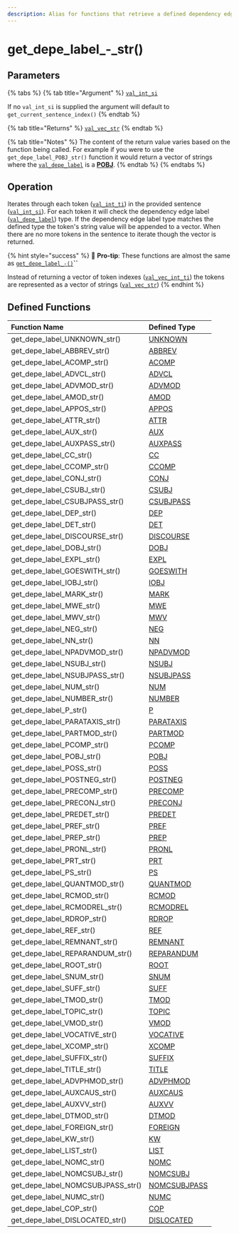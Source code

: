 ```yaml
---
description: Alias for functions that retrieve a defined dependency edge label type
---
```


# get\_depe\_label\_-\_str\(\)

## Parameters

{% tabs %}
{% tab title="Argument" %}
[`val_int_si`](../../../variable-types/val_int_si.md)

If no `val_int_si` is supplied the argument will default to `get_current_sentence_index()`
{% endtab %}

{% tab title="Returns" %}
[`val_vec_str`](../../../variable-types/val_vec_str.md)
{% endtab %}

{% tab title="Notes" %}
The content of the return value varies based on the function being called. For example if you were to use the `get_depe_label_POBJ_str()` function it would return a vector of strings where the [`val_depe_label`](../../../variable-types/val_depe_label.md) is a [**POBJ**](../../../../definitions/dependency-labels/pobj.md).
{% endtab %}
{% endtabs %}

## Operation

Iterates through each token \([`val_int_ti`](https://docs.hyvebrain.com/~/drafts/-LUwZHJukv0KMhgvdvUK/primary/hyvebrain-functions/variable-types/val_int_ti)\) in the provided sentence \([`val_int_si`](https://docs.hyvebrain.com/~/drafts/-LUwZHJukv0KMhgvdvUK/primary/hyvebrain-functions/variable-types/val_int_si)\). For each token it will check the dependency edge label \([`val_depe_label`](../../../variable-types/val_depe_label.md)\) type. If the dependency edge label type matches the defined type the token's string value will be appended to a vector. When there are no more tokens in the sentence to iterate though the vector is returned.

{% hint style="success" %}
🥇 **Pro-tip**: These functions are almost the same as [`get_depe_label_-()`](get_depe_label_.md)**\`\`**

Instead of returning a vector of token indexes \([`val_vec_int_ti`](../../../variable-types/val_vec_int_ti.md)\) the tokens are represented as a vector of strings \([`val_vec_str`](../../../variable-types/val_vec_str.md)\)
{% endhint %}

## Defined Functions

| Function Name | Defined Type |
| :--- | :--- |
| get\_depe\_label\_UNKNOWN\_str\(\) | [UNKNOWN](../../../../definitions/dependency-labels/unknown.md) |
| get\_depe\_label\_ABBREV\_str\(\) | [ABBREV](../../../../definitions/dependency-labels/abbrev.md) |
| get\_depe\_label\_ACOMP\_str\(\) | [ACOMP](../../../../definitions/dependency-labels/acomp.md) |
| get\_depe\_label\_ADVCL\_str\(\) | [ADVCL](../../../../definitions/dependency-labels/advcl.md) |
| get\_depe\_label\_ADVMOD\_str\(\) | [ADVMOD](../../../../definitions/dependency-labels/advmod.md) |
| get\_depe\_label\_AMOD\_str\(\) | [AMOD](../../../../definitions/dependency-labels/amod.md) |
| get\_depe\_label\_APPOS\_str\(\) | [APPOS](../../../../definitions/dependency-labels/appos.md) |
| get\_depe\_label\_ATTR\_str\(\) | [ATTR](../../../../definitions/dependency-labels/attr.md) |
| get\_depe\_label\_AUX\_str\(\) | [AUX](../../../../definitions/dependency-labels/aux.md) |
| get\_depe\_label\_AUXPASS\_str\(\) | [AUXPASS](../../../../definitions/dependency-labels/auxpass.md) |
| get\_depe\_label\_CC\_str\(\) | [CC](../../../../definitions/dependency-labels/cc.md) |
| get\_depe\_label\_CCOMP\_str\(\) | [CCOMP](../../../../definitions/dependency-labels/ccomp.md) |
| get\_depe\_label\_CONJ\_str\(\) | [CONJ](../../../../definitions/dependency-labels/conj.md) |
| get\_depe\_label\_CSUBJ\_str\(\) | [CSUBJ](../../../../definitions/dependency-labels/csubj.md) |
| get\_depe\_label\_CSUBJPASS\_str\(\) | [CSUBJPASS](../../../../definitions/dependency-labels/csubjpass.md) |
| get\_depe\_label\_DEP\_str\(\) | [DEP](../../../../definitions/dependency-labels/dep.md) |
| get\_depe\_label\_DET\_str\(\) | [DET](../../../../definitions/dependency-labels/det.md) |
| get\_depe\_label\_DISCOURSE\_str\(\) | [DISCOURSE](../../../../definitions/dependency-labels/discourse.md) |
| get\_depe\_label\_DOBJ\_str\(\) | [DOBJ](../../../../definitions/dependency-labels/dobj.md) |
| get\_depe\_label\_EXPL\_str\(\) | [EXPL](../../../../definitions/dependency-labels/expl.md) |
| get\_depe\_label\_GOESWITH\_str\(\) | [GOESWITH](../../../../definitions/dependency-labels/goeswith.md) |
| get\_depe\_label\_IOBJ\_str\(\) | [IOBJ](../../../../definitions/dependency-labels/iobj.md) |
| get\_depe\_label\_MARK\_str\(\) | [MARK](../../../../definitions/dependency-labels/mark.md) |
| get\_depe\_label\_MWE\_str\(\) | [MWE](../../../../definitions/dependency-labels/mwe.md) |
| get\_depe\_label\_MWV\_str\(\) | [MWV](../../../../definitions/dependency-labels/mwv.md) |
| get\_depe\_label\_NEG\_str\(\) | [NEG](../../../../definitions/dependency-labels/neg.md) |
| get\_depe\_label\_NN\_str\(\) | [NN](../../../../definitions/dependency-labels/nn.md) |
| get\_depe\_label\_NPADVMOD\_str\(\) | [NPADVMOD](../../../../definitions/dependency-labels/npadvmod.md) |
| get\_depe\_label\_NSUBJ\_str\(\) | [NSUBJ](../../../../definitions/dependency-labels/nsubj.md) |
| get\_depe\_label\_NSUBJPASS\_str\(\) | [NSUBJPASS](../../../../definitions/dependency-labels/nsubjpass.md) |
| get\_depe\_label\_NUM\_str\(\) | [NUM](../../../../definitions/dependency-labels/num.md) |
| get\_depe\_label\_NUMBER\_str\(\) | [NUMBER](../../../../definitions/dependency-labels/number.md) |
| get\_depe\_label\_P\_str\(\) | [P](../../../../definitions/dependency-labels/p.md) |
| get\_depe\_label\_PARATAXIS\_str\(\) | [PARATAXIS](../../../../definitions/dependency-labels/parataxis.md) |
| get\_depe\_label\_PARTMOD\_str\(\) | [PARTMOD](../../../../definitions/dependency-labels/partmod.md) |
| get\_depe\_label\_PCOMP\_str\(\) | [PCOMP](../../../../definitions/dependency-labels/pcomp.md) |
| get\_depe\_label\_POBJ\_str\(\) | [POBJ](../../../../definitions/dependency-labels/pobj.md) |
| get\_depe\_label\_POSS\_str\(\) | [POSS](../../../../definitions/dependency-labels/poss.md) |
| get\_depe\_label\_POSTNEG\_str\(\) | [POSTNEG](../../../../definitions/dependency-labels/postneg.md) |
| get\_depe\_label\_PRECOMP\_str\(\) | [PRECOMP](../../../../definitions/dependency-labels/precomp.md) |
| get\_depe\_label\_PRECONJ\_str\(\) | [PRECONJ](../../../../definitions/dependency-labels/preconj.md) |
| get\_depe\_label\_PREDET\_str\(\) | [PREDET](../../../../definitions/dependency-labels/predet.md) |
| get\_depe\_label\_PREF\_str\(\) | [PREF](../../../../definitions/dependency-labels/pref.md) |
| get\_depe\_label\_PREP\_str\(\) | [PREP](../../../../definitions/dependency-labels/prep.md) |
| get\_depe\_label\_PRONL\_str\(\) | [PRONL](../../../../definitions/dependency-labels/pronl.md) |
| get\_depe\_label\_PRT\_str\(\) | [PRT](../../../../definitions/dependency-labels/prt.md) |
| get\_depe\_label\_PS\_str\(\) | [PS](../../../../definitions/dependency-labels/ps.md) |
| get\_depe\_label\_QUANTMOD\_str\(\) | [QUANTMOD](../../../../definitions/dependency-labels/quantmod.md) |
| get\_depe\_label\_RCMOD\_str\(\) | [RCMOD](../../../../definitions/dependency-labels/rcmod.md) |
| get\_depe\_label\_RCMODREL\_str\(\) | [RCMODREL](../../../../definitions/dependency-labels/rcmodrel.md) |
| get\_depe\_label\_RDROP\_str\(\) | [RDROP](../../../../definitions/dependency-labels/rdrop.md) |
| get\_depe\_label\_REF\_str\(\) | [REF](../../../../definitions/dependency-labels/ref.md) |
| get\_depe\_label\_REMNANT\_str\(\) | [REMNANT](../../../../definitions/dependency-labels/remnant.md) |
| get\_depe\_label\_REPARANDUM\_str\(\) | [REPARANDUM](../../../../definitions/dependency-labels/reparandum.md) |
| get\_depe\_label\_ROOT\_str\(\) | [ROOT](../../../../definitions/dependency-labels/root.md) |
| get\_depe\_label\_SNUM\_str\(\) | [SNUM](../../../../definitions/dependency-labels/snum.md) |
| get\_depe\_label\_SUFF\_str\(\) | [SUFF](../../../../definitions/dependency-labels/suff.md) |
| get\_depe\_label\_TMOD\_str\(\) | [TMOD](../../../../definitions/dependency-labels/tmod.md) |
| get\_depe\_label\_TOPIC\_str\(\) | [TOPIC](../../../../definitions/dependency-labels/topic.md) |
| get\_depe\_label\_VMOD\_str\(\) | [VMOD](../../../../definitions/dependency-labels/vmod.md) |
| get\_depe\_label\_VOCATIVE\_str\(\) | [VOCATIVE](../../../../definitions/dependency-labels/vocative.md) |
| get\_depe\_label\_XCOMP\_str\(\) | [XCOMP](../../../../definitions/dependency-labels/xcomp.md) |
| get\_depe\_label\_SUFFIX\_str\(\) | [SUFFIX](../../../../definitions/dependency-labels/suffix.md) |
| get\_depe\_label\_TITLE\_str\(\) | [TITLE](../../../../definitions/dependency-labels/title.md) |
| get\_depe\_label\_ADVPHMOD\_str\(\) | [ADVPHMOD](../../../../definitions/dependency-labels/advphmod.md) |
| get\_depe\_label\_AUXCAUS\_str\(\) | [AUXCAUS](../../../../definitions/dependency-labels/auxcaus.md) |
| get\_depe\_label\_AUXVV\_str\(\) | [AUXVV](../../../../definitions/dependency-labels/auxvv.md) |
| get\_depe\_label\_DTMOD\_str\(\) | [DTMOD](../../../../definitions/dependency-labels/dtmod.md) |
| get\_depe\_label\_FOREIGN\_str\(\) | [FOREIGN](../../../../definitions/dependency-labels/foreign.md) |
| get\_depe\_label\_KW\_str\(\) | [KW](../../../../definitions/dependency-labels/kw.md) |
| get\_depe\_label\_LIST\_str\(\) | [LIST](../../../../definitions/dependency-labels/list.md) |
| get\_depe\_label\_NOMC\_str\(\) | [NOMC](../../../../definitions/dependency-labels/nomc.md) |
| get\_depe\_label\_NOMCSUBJ\_str\(\) | [NOMCSUBJ](../../../../definitions/dependency-labels/nomcsubj.md) |
| get\_depe\_label\_NOMCSUBJPASS\_str\(\) | [NOMCSUBJPASS](../../../../definitions/dependency-labels/nomcsubjpass.md) |
| get\_depe\_label\_NUMC\_str\(\) | [NUMC](../../../../definitions/dependency-labels/numc.md) |
| get\_depe\_label\_COP\_str\(\) | [COP](../../../../definitions/dependency-labels/cop.md) |
| get\_depe\_label\_DISLOCATED\_str\(\) | [DISLOCATED](../../../../definitions/dependency-labels/dislocated.md) |

